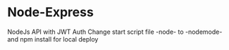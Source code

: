 # Node-Express
NodeJs API with JWT Auth
Change start script file -node- to -nodemode- and npm install for local deploy 
